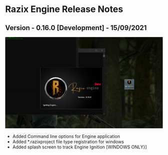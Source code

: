 # Razix Engine Release Notes
## Version - 0.16.0 [Development] - 15/09/2021
![](../Branding/DemoImages/ReleaseNotes/splashdemo.png)
- Added Command line options for Engine application
- Added *.razixproject file type registration for windows
- Added splash screen to track Engine Ignition [WINDOWS ONLY}]
